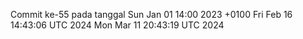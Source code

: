 Commit ke-55 pada tanggal Sun Jan 01 14:00 2023 +0100
Fri Feb 16 14:43:06 UTC 2024
Mon Mar 11 20:43:19 UTC 2024
